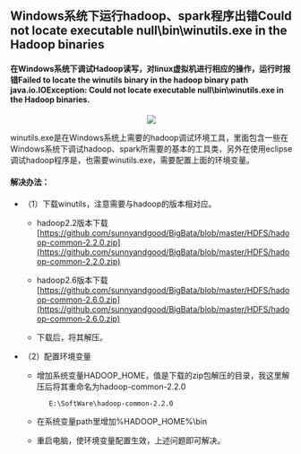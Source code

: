 ## Windows系统下运行hadoop、spark程序出错Could not locate executable null\bin\winutils.exe in the Hadoop binaries

#### 在Windows系统下调试Hadoop读写，对linux虚拟机进行相应的操作，运行时报错Failed to locate the winutils binary in the hadoop binary path  java.io.IOException: Could not locate executable null\bin\winutils.exe in the Hadoop binaries. 

  <div align="center"><img src="https://github.com/sunnyandgood/BigBata/blob/master/HDFS/img/Windows%E7%B3%BB%E7%BB%9F%E4%B8%8B%E8%BF%90%E8%A1%8Chadoop%E7%A8%8B%E5%BA%8F%E5%87%BA%E9%94%99.png"/></div>

winutils.exe是在Windows系统上需要的hadoop调试环境工具，里面包含一些在Windows系统下调试hadoop、spark所需要的基本的工具类，另外在使用eclipse调试hadoop程序是，也需要winutils.exe，需要配置上面的环境变量。

#### 解决办法：
* （1）下载winutils，注意需要与hadoop的版本相对应。

    * hadoop2.2版本下载[https://github.com/sunnyandgood/BigBata/blob/master/HDFS/hadoop-common-2.2.0.zip](https://github.com/sunnyandgood/BigBata/blob/master/HDFS/hadoop-common-2.2.0.zip)
    
    * hadoop2.6版本下载[https://github.com/sunnyandgood/BigBata/blob/master/HDFS/hadoop-common-2.6.0.zip](https://github.com/sunnyandgood/BigBata/blob/master/HDFS/hadoop-common-2.6.0.zip)
    
    * 下载后，将其解压。

* （2）配置环境变量

   * 增加系统变量HADOOP_HOME，值是下载的zip包解压的目录，我这里解压后将其重命名为hadoop-common-2.2.0
   
            E:\SoftWare\hadoop-common-2.2.0
      
   * 在系统变量path里增加%HADOOP_HOME%\bin
      
   * 重启电脑，使环境变量配置生效，上述问题即可解决。


